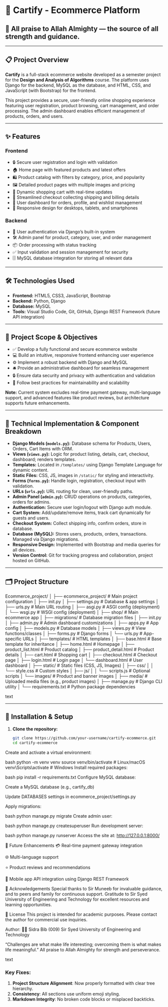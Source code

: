 # 🛒 Cartify - Ecommerce Platform

## 🙏 All praise to Allah Almighty — the source of all strength and guidance.

---

## 📋 Project Overview

**Cartify** is a full-stack ecommerce website developed as a semester project for the **Design and Analysis of Algorithms** course. The platform uses Django for the backend, MySQL as the database, and HTML, CSS, and JavaScript (with Bootstrap) for the frontend.

This project provides a secure, user-friendly online shopping experience featuring user registration, product browsing, cart management, and order processing. The admin dashboard enables efficient management of products, orders, and users.

---

## ✨ Features

### Frontend
- 🔒 Secure user registration and login with validation  
- 🏠 Home page with featured products and latest offers  
- 🛍️ Product catalog with filters by category, price, and popularity  
- 🖼️ Detailed product pages with multiple images and pricing  
- 🛒 Dynamic shopping cart with real-time updates  
- 📝 Streamlined checkout collecting shipping and billing details  
- 👤 User dashboard for orders, profile, and wishlist management  
- 📱 Responsive design for desktops, tablets, and smartphones  

### Backend
- 🔐 User authentication via Django’s built-in system  
- 🛠️ Admin panel for product, category, user, and order management  
- 📦 Order processing with status tracking  
- ✅ Input validation and session management for security  
- 🗄️ MySQL database integration for storing all relevant data  

---

## 🛠️ Technologies Used

- **Frontend:** HTML5, CSS3, JavaScript, Bootstrap  
- **Backend:** Python, Django  
- **Database:** MySQL  
- **Tools:** Visual Studio Code, Git, GitHub, Django REST Framework (future API integration)  

---

## 🎯 Project Scope & Objectives

- ✅ Develop a fully functional and secure ecommerce website  
- 💻 Build an intuitive, responsive frontend enhancing user experience  
- ⚙️ Implement a robust backend with Django and MySQL  
- 🛎️ Provide an administrative dashboard for seamless management  
- 🔒 Ensure data security and privacy with authentication and validation  
- 🧱 Follow best practices for maintainability and scalability  

**Note:** Current system excludes real-time payment gateway, multi-language support, and advanced features like product reviews, but architecture supports future enhancements.

---

## 🧩 Technical Implementation & Component Breakdown

- **Django Models (`models.py`):** Database schema for Products, Users, Orders, Cart Items with ORM.  
- **Views (`views.py`):** Logic for product listing, details, cart, checkout, dashboard; renders templates.  
- **Templates:** Located in `/templates/` using Django Template Language for dynamic content.  
- **Static Files:** CSS, JS, images in `/static/` for styling and interactivity.  
- **Forms (`forms.py`):** Handle login, registration, checkout input with validation.  
- **URLs (`urls.py`):** URL routing for clean, user-friendly paths.  
- **Admin Panel (`admin.py`):** CRUD operations on products, categories, orders for admins.  
- **Authentication:** Secure user login/logout with Django auth module.  
- **Cart System:** Add/update/remove items, track cart dynamically for guests and users.  
- **Checkout System:** Collect shipping info, confirm orders, store in database.  
- **Database (MySQL):** Stores users, products, orders, transactions. Managed via Django migrations.  
- **Responsive Design:** Implemented with Bootstrap and media queries for all devices.  
- **Version Control:** Git for tracking progress and collaboration, project hosted on GitHub.  

---

## 🗂️ Project Structure

Ecommerce_project/
│
├── ecommerce_project/ # Main project configuration
│ ├── init.py
│ ├── settings.py # Database & app settings
│ ├── urls.py # Main URL routing
│ ├── asgi.py # ASGI config (deployment)
│ └── wsgi.py # WSGI config (deployment)
│
├── shop/ # Main ecommerce app
│ ├── migrations/ # Database migration files
│ ├── init.py
│ ├── admin.py # Admin dashboard customizations
│ ├── apps.py # App config
│ ├── models.py # Database models
│ ├── views.py # View functions/classes
│ ├── forms.py # Django forms
│ └── urls.py # App-specific URLs
│
├── templates/ # HTML templates
│ ├── base.html # Base template for inheritance
│ ├── home.html # Homepage
│ ├── product_list.html # Product catalog
│ ├── product_detail.html # Product details
│ ├── cart.html # Shopping cart
│ ├── checkout.html # Checkout page
│ ├── login.html # Login page
│ └── dashboard.html # User dashboard
│
├── static/ # Static files (CSS, JS, Images)
│ ├── css/
│ │ └── style.css # Custom styles
│ ├── js/
│ │ └── scripts.js # Optional scripts
│ └── images/ # Product and banner images
│
├── media/ # Uploaded media files (e.g., product images)
│
├── manage.py # Django CLI utility
│
└── requirements.txt # Python package dependencies

text

---

## 🚀 Installation & Setup

1. **Clone the repository:**
   ```bash
   git clone https://github.com/your-username/cartify-ecommerce.git
   cd cartify-ecommerce
Create and activate a virtual environment:

bash
python -m venv venv
source venv/bin/activate      # Linux/macOS
venv\Scripts\activate         # Windows
Install required packages:

bash
pip install -r requirements.txt
Configure MySQL database:

Create a MySQL database (e.g., cartify_db)

Update DATABASES settings in ecommerce_project/settings.py

Apply migrations:

bash
python manage.py migrate
Create admin user:

bash
python manage.py createsuperuser
Run development server:

bash
python manage.py runserver
Access the site at:
http://127.0.0.1:8000/

🔮 Future Enhancements
💳 Real-time payment gateway integration

🌐 Multi-language support

⭐ Product reviews and recommendations

📱 Mobile app API integration using Django REST Framework

🙌 Acknowledgements
Special thanks to Sir Muneeb for invaluable guidance, and to peers and family for continuous support. Gratitude to Sir Syed University of Engineering and Technology for excellent resources and learning opportunities.

📄 License
This project is intended for academic purposes. Please contact the author for commercial use inquiries.

Author:
👩‍💻 Sidra Bib (009)
Sir Syed University of Engineering and Technology

“Challenges are what make life interesting; overcoming them is what makes life meaningful.”
All praise to Allah Almighty for strength and perseverance.

text

### Key Fixes:
1. **Project Structure Alignment**: Now properly formatted with clear tree hierarchy.
2. **Consistency**: All sections use uniform emoji styling.
3. **Markdown Integrity**: No broken code blocks or misplaced backticks.
